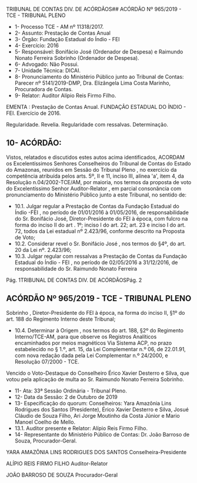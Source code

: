 TRIBUNAL DE CONTAS DIV. DE ACÓRDÃOS## ACÓRDÃO Nº 965/2019 - TCE - TRIBUNAL PLENO

- 1- Processo TCE - AM nº 11318/2017.
- 2- Assunto: Prestação de Contas Anual
- 3- Órgão: Fundação Estadual do Índio - FEI
- 4- Exercício: 2016
- 5- Responsável: Bonifácio  José  (Ordenador  de  Despesa)  e  Raimundo  Nonato  Ferreira Sobrinho (Ordenador de Despesa).
- 6- Advogado: Não Possui.
- 7- Unidade Técnica: DICAI.
- 8- Pronunciamento  do  Ministério  Público  junto  ao  Tribunal  de  Contas: Parecer  nº 5141/2019-DMP, Dra. Elizângela Lima Costa Marinho, Procuradora de Contas.
- 9- Relator: Auditor Alípio Reis Firmo Filho.

EMENTA : Prestação de Contas Anual. FUNDAÇÃO ESTADUAL DO ÍNDIO - FEI. Exercício de 2016.

Regularidade. Revelia. Regularidade com ressalvas. Determinação.

## 10-  ACÓRDÃO:

Vistos, relatados e discutidos estes autos acima identificados, ACORDAM os Excelentíssimos Senhores Conselheiros do Tribunal de Contas do Estado do Amazonas, reunidos em Sessão do Tribunal Pleno , no exercício da competência atribuída pelos arts. 5º, II e 11, inciso III, alínea 'a', item 4, da Resolução n.04/2002-TCE/AM, por maioria, nos termos  da  proposta  de  voto  do  Excelentíssimo  Senhor  Auditor-Relator , em  parcial consonância com pronunciamento do Ministério Público junto a este Tribunal, no sentido de:

- 10.1. Julgar  regular a  Prestação  de  Contas  da Fundação  Estadual  do Índio -FEI , no período de 01/01/2016 à 01/05/2016, de responsabilidade do Sr. Bonifácio José, Diretor-Presidente do FEI à época, com fulcro na forma do inciso II do art . 1º; inciso I do art. 22; art. 23 e inciso I do art. 72, todos da Lei estadual nº 2.423/96, conforme descrito na Proposta de Voto;
- 10.2. Considerar revel o Sr. Bonifácio José , nos termos do §4º, do art. 20 da Lei nº. 2.423/96;
- 10.3. Julgar regular com ressalvas a Prestação de Contas da Fundação Estadual do Índio - FEI , no período de 02/05/2016 a 31/12/2016, de responsabilidade do Sr. Raimundo Nonato Ferreira

Pág. 1TRIBUNAL DE CONTAS DIV. DE ACÓRDÃOSPág. 2

## ACÓRDÃO Nº 965/2019 - TCE - TRIBUNAL PLENO

Sobrinho , Diretor-Presidente do FEI à época, na forma do inciso II, §1º do art. 188 do Regimento Interno deste Tribunal;

- 10.4. Determinar à Origem ,  nos  termos  do  art.  188,  §2º  do  Regimento Interno/TCE-AM, para que observe os Registros Analíticos encaminhados  por  meios  magnéticos  Via  Sistema  ACP,  no  prazo estabelecido no § 1.º, art. 15, da Lei Complementar n.º 06, de 22.01.91, com  nova  redação  dada  pela  Lei  Complementar  n.º  24/2000,  e Resolução 07/2000 - TCE.

Vencido o Voto-Destaque do Conselheiro Érico Xavier Desterro e Silva, que votou pela aplicação de multa ao Sr. Raimundo Nonato Ferreira Sobrinho.

- 11-  Ata: 33ª Sessão Ordinária - Tribunal Pleno.
- 12-  Data da Sessão: 2 de Outubro de 2019
- 13-  Especificação do quorum: Conselheiros: Yara Amazônia Lins Rodrigues dos Santos (Presidente),  Érico  Xavier  Desterro  e  Silva,  Josué  Cláudio  de  Souza  Filho,  Ari  Jorge Moutinho da Costa Júnior e Mario Manoel Coelho de Mello.
- 13.1. Auditor presente e Relator: Alípio Reis Firmo Filho.
- 14-  Representante  do  Ministério  Público  de  Contas: Dr. João  Barroso  de  Souza, Procurador-Geral.

YARA AMAZÔNIA LINS RODRIGUES DOS SANTOS Conselheira-Presidente

ALÍPIO REIS FIRMO FILHO Auditor-Relator

JOÃO BARROSO DE SOUZA Procurador-Geral